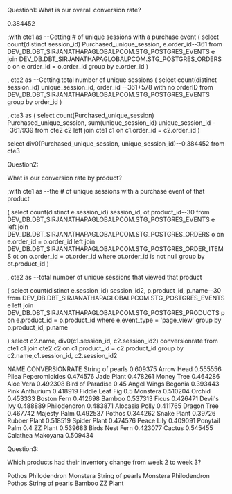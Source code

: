 Question1:
What is our overall conversion rate? 

0.384452


;with cte1 as --Getting # of unique sessions with a purchase event
(
select count(distinct session_id) Purchased_unique_session, e.order_id--361
from DEV_DB.DBT_SIRJANATHAPAGLOBALPCOM.STG_POSTGRES_EVENTS e
join DEV_DB.DBT_SIRJANATHAPAGLOBALPCOM.STG_POSTGRES_ORDERS o on e.order_id = o.order_id
group by e.order_id
)


, cte2 as --Getting total number of unique sessions
(
select count(distinct session_id) unique_session_id, order_id --361+578 with no orderID
from DEV_DB.DBT_SIRJANATHAPAGLOBALPCOM.STG_POSTGRES_EVENTS
group by order_id
)


, cte3 as
(
select count(Purchased_unique_session) Purchased_unique_session, sum(unique_session_id) unique_session_id  --361/939
from cte2 c2
left join cte1 c1 on c1.order_id = c2.order_id
)


select div0(Purchased_unique_session, unique_session_id)--0.384452
from cte3



Question2:

What is our conversion rate by product?


;with cte1 as --the # of unique sessions with a purchase event of that product


(
select count(distinct e.session_id) session_id, ot.product_id--30
from DEV_DB.DBT_SIRJANATHAPAGLOBALPCOM.STG_POSTGRES_EVENTS e
left join DEV_DB.DBT_SIRJANATHAPAGLOBALPCOM.STG_POSTGRES_ORDERS o on e.order_id = o.order_id
left join DEV_DB.DBT_SIRJANATHAPAGLOBALPCOM.STG_POSTGRES_ORDER_ITEMS ot on o.order_id = ot.order_id
where ot.order_id is not null
group by ot.product_id
)


, cte2 as --total number of unique sessions that viewed that product



(
select count(distinct e.session_id) session_id2, p.product_id, p.name--30
from DEV_DB.DBT_SIRJANATHAPAGLOBALPCOM.STG_POSTGRES_EVENTS e
left join DEV_DB.DBT_SIRJANATHAPAGLOBALPCOM.STG_POSTGRES_PRODUCTS p on e.product_id = p.product_id
where e.event_type = 'page_view'
group by p.product_id, p.name 



)
select c2.name, div0(c1.session_id, c2.session_id2) conversionrate
from cte1 c1
join cte2 c2 on c1.product_id = c2.product_id
group by c2.name,c1.session_id, c2.session_id2



NAME	CONVERSIONRATE
String of pearls	0.609375
Arrow Head	0.555556
Pilea Peperomioides	0.474576
Jade Plant	0.478261
Money Tree	0.464286
Aloe Vera	0.492308
Bird of Paradise	0.45
Angel Wings Begonia	0.393443
Pink Anthurium	0.418919
Fiddle Leaf Fig	0.5
Monstera	0.510204
Orchid	0.453333
Boston Fern	0.412698
Bamboo	0.537313
Ficus	0.426471
Devil's Ivy	0.488889
Philodendron	0.483871
Alocasia Polly	0.411765
Dragon Tree	0.467742
Majesty Palm	0.492537
Pothos	0.344262
Snake Plant	0.39726
Rubber Plant	0.518519
Spider Plant	0.474576
Peace Lily	0.409091
Ponytail Palm	0.4
ZZ Plant	0.539683
Birds Nest Fern	0.423077
Cactus	0.545455
Calathea Makoyana	0.509434



Question3:


Which products had their inventory change from week 2 to week 3? 



Pothos
Philodendron
Monstera
String of pearls
Monstera
Philodendron
Pothos
String of pearls
Bamboo
ZZ Plant
